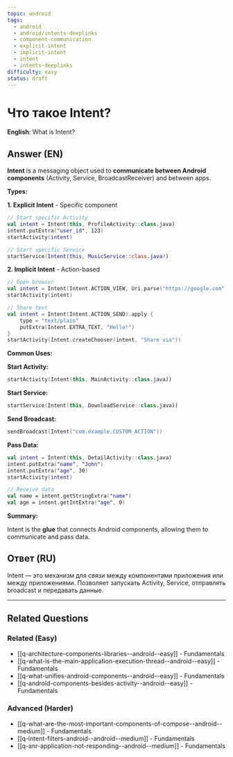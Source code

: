 ```yaml
---
topic: android
tags:
  - android
  - android/intents-deeplinks
  - component-communication
  - explicit-intent
  - implicit-intent
  - intent
  - intents-deeplinks
difficulty: easy
status: draft
---
```


# Что такое Intent?

**English**: What is Intent?

## Answer (EN)
**Intent** is a messaging object used to **communicate between Android components** (Activity, Service, BroadcastReceiver) and between apps.

**Types:**

**1. Explicit Intent** - Specific component

```kotlin
// Start specific Activity
val intent = Intent(this, ProfileActivity::class.java)
intent.putExtra("user_id", 123)
startActivity(intent)

// Start specific Service
startService(Intent(this, MusicService::class.java))
```

**2. Implicit Intent** - Action-based

```kotlin
// Open browser
val intent = Intent(Intent.ACTION_VIEW, Uri.parse("https://google.com"))
startActivity(intent)

// Share text
val intent = Intent(Intent.ACTION_SEND).apply {
    type = "text/plain"
    putExtra(Intent.EXTRA_TEXT, "Hello!")
}
startActivity(Intent.createChooser(intent, "Share via"))
```

**Common Uses:**

**Start Activity:**
```kotlin
startActivity(Intent(this, MainActivity::class.java))
```

**Start Service:**
```kotlin
startService(Intent(this, DownloadService::class.java))
```

**Send Broadcast:**
```kotlin
sendBroadcast(Intent("com.example.CUSTOM_ACTION"))
```

**Pass Data:**
```kotlin
val intent = Intent(this, DetailActivity::class.java)
intent.putExtra("name", "John")
intent.putExtra("age", 30)
startActivity(intent)

// Receive data
val name = intent.getStringExtra("name")
val age = intent.getIntExtra("age", 0)
```

**Summary:**

Intent is the **glue** that connects Android components, allowing them to communicate and pass data.

## Ответ (RU)
Intent — это механизм для связи между компонентами приложения или между приложениями. Позволяет запускать Activity, Service, отправлять broadcast и передавать данные.


---

## Related Questions

### Related (Easy)
- [[q-architecture-components-libraries--android--easy]] - Fundamentals
- [[q-what-is-the-main-application-execution-thread--android--easy]] - Fundamentals
- [[q-what-unifies-android-components--android--easy]] - Fundamentals
- [[q-android-components-besides-activity--android--easy]] - Fundamentals

### Advanced (Harder)
- [[q-what-are-the-most-important-components-of-compose--android--medium]] - Fundamentals
- [[q-intent-filters-android--android--medium]] - Fundamentals
- [[q-anr-application-not-responding--android--medium]] - Fundamentals
